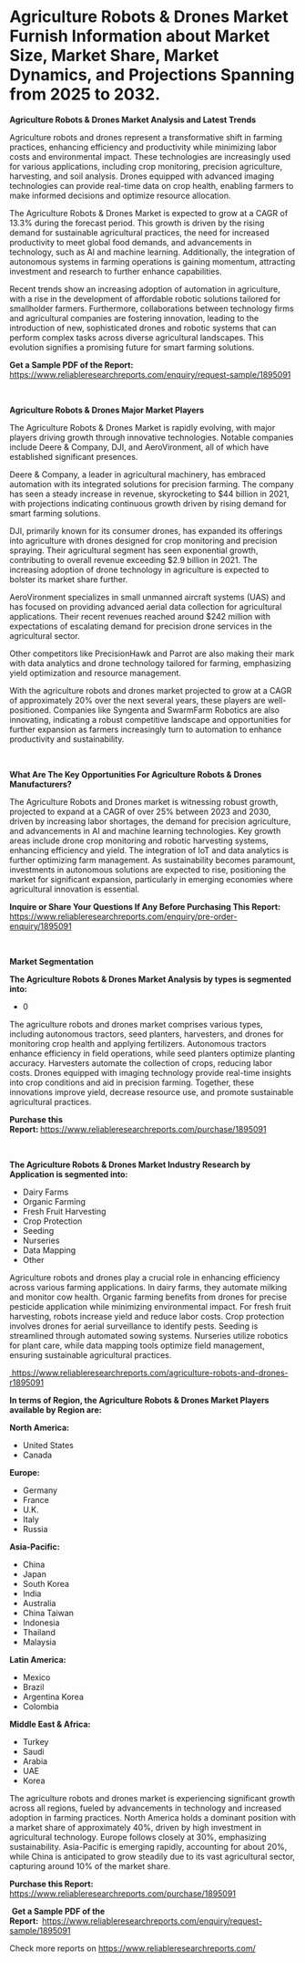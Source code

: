 <p><h1>Agriculture Robots & Drones Market Furnish Information about Market Size, Market Share, Market Dynamics, and Projections Spanning from 2025 to 2032.</h1></p><p><strong>Agriculture Robots & Drones Market Analysis and Latest Trends</strong></p>
<p><p>Agriculture robots and drones represent a transformative shift in farming practices, enhancing efficiency and productivity while minimizing labor costs and environmental impact. These technologies are increasingly used for various applications, including crop monitoring, precision agriculture, harvesting, and soil analysis. Drones equipped with advanced imaging technologies can provide real-time data on crop health, enabling farmers to make informed decisions and optimize resource allocation.</p><p>The Agriculture Robots & Drones Market is expected to grow at a CAGR of 13.3% during the forecast period. This growth is driven by the rising demand for sustainable agricultural practices, the need for increased productivity to meet global food demands, and advancements in technology, such as AI and machine learning. Additionally, the integration of autonomous systems in farming operations is gaining momentum, attracting investment and research to further enhance capabilities.</p><p>Recent trends show an increasing adoption of automation in agriculture, with a rise in the development of affordable robotic solutions tailored for smallholder farmers. Furthermore, collaborations between technology firms and agricultural companies are fostering innovation, leading to the introduction of new, sophisticated drones and robotic systems that can perform complex tasks across diverse agricultural landscapes. This evolution signifies a promising future for smart farming solutions.</p></p>
<p><strong>Get a Sample PDF of the Report:&nbsp;</strong> <a href="https://www.reliableresearchreports.com/enquiry/request-sample/1895091?utm_campaign=2665&utm_medium=2&utm_source=Github&utm_content=ia&utm_term=28032025&utm_id=agriculture-robots-drones">https://www.reliableresearchreports.com/enquiry/request-sample/1895091</a></p>
<p>&nbsp;</p>
<p><strong>Agriculture Robots & Drones Major Market Players</strong></p>
<p><p>The Agriculture Robots & Drones Market is rapidly evolving, with major players driving growth through innovative technologies. Notable companies include Deere & Company, DJI, and AeroVironment, all of which have established significant presences.</p><p>Deere & Company, a leader in agricultural machinery, has embraced automation with its integrated solutions for precision farming. The company has seen a steady increase in revenue, skyrocketing to $44 billion in 2021, with projections indicating continuous growth driven by rising demand for smart farming solutions.</p><p>DJI, primarily known for its consumer drones, has expanded its offerings into agriculture with drones designed for crop monitoring and precision spraying. Their agricultural segment has seen exponential growth, contributing to overall revenue exceeding $2.9 billion in 2021. The increasing adoption of drone technology in agriculture is expected to bolster its market share further.</p><p>AeroVironment specializes in small unmanned aircraft systems (UAS) and has focused on providing advanced aerial data collection for agricultural applications. Their recent revenues reached around $242 million with expectations of escalating demand for precision drone services in the agricultural sector.</p><p>Other competitors like PrecisionHawk and Parrot are also making their mark with data analytics and drone technology tailored for farming, emphasizing yield optimization and resource management.</p><p>With the agriculture robots and drones market projected to grow at a CAGR of approximately 20% over the next several years, these players are well-positioned. Companies like Syngenta and SwarmFarm Robotics are also innovating, indicating a robust competitive landscape and opportunities for further expansion as farmers increasingly turn to automation to enhance productivity and sustainability.</p></p>
<p>&nbsp;</p>
<p><strong>What Are The Key Opportunities For Agriculture Robots & Drones Manufacturers?</strong></p>
<p><p>The Agriculture Robots and Drones market is witnessing robust growth, projected to expand at a CAGR of over 25% between 2023 and 2030, driven by increasing labor shortages, the demand for precision agriculture, and advancements in AI and machine learning technologies. Key growth areas include drone crop monitoring and robotic harvesting systems, enhancing efficiency and yield. The integration of IoT and data analytics is further optimizing farm management. As sustainability becomes paramount, investments in autonomous solutions are expected to rise, positioning the market for significant expansion, particularly in emerging economies where agricultural innovation is essential.</p></p>
<p><strong>Inquire or Share Your Questions If Any Before Purchasing This Report:</strong> <a href="https://www.reliableresearchreports.com/enquiry/pre-order-enquiry/1895091?utm_campaign=2665&utm_medium=2&utm_source=Github&utm_content=ia&utm_term=28032025&utm_id=agriculture-robots-drones">https://www.reliableresearchreports.com/enquiry/pre-order-enquiry/1895091</a></p>
<p>&nbsp;</p>
<p><strong>Market Segmentation</strong></p>
<p><strong>The Agriculture Robots & Drones Market Analysis by types is segmented into:</strong></p>
<p><ul><li>0</li></ul></p>
<p><p>The agriculture robots and drones market comprises various types, including autonomous tractors, seed planters, harvesters, and drones for monitoring crop health and applying fertilizers. Autonomous tractors enhance efficiency in field operations, while seed planters optimize planting accuracy. Harvesters automate the collection of crops, reducing labor costs. Drones equipped with imaging technology provide real-time insights into crop conditions and aid in precision farming. Together, these innovations improve yield, decrease resource use, and promote sustainable agricultural practices.</p></p>
<p><strong>Purchase this Report:&nbsp;</strong><a href="https://www.reliableresearchreports.com/purchase/1895091?utm_campaign=2665&utm_medium=2&utm_source=Github&utm_content=ia&utm_term=28032025&utm_id=agriculture-robots-drones">https://www.reliableresearchreports.com/purchase/1895091</a></p>
<p>&nbsp;</p>
<p><strong>The Agriculture Robots & Drones Market Industry Research by Application is segmented into:</strong></p>
<p><ul><li>Dairy Farms</li><li>Organic Farming</li><li>Fresh Fruit Harvesting</li><li>Crop Protection</li><li>Seeding</li><li>Nurseries</li><li>Data Mapping</li><li>Other</li></ul></p>
<p><p>Agriculture robots and drones play a crucial role in enhancing efficiency across various farming applications. In dairy farms, they automate milking and monitor cow health. Organic farming benefits from drones for precise pesticide application while minimizing environmental impact. For fresh fruit harvesting, robots increase yield and reduce labor costs. Crop protection involves drones for aerial surveillance to identify pests. Seeding is streamlined through automated sowing systems. Nurseries utilize robotics for plant care, while data mapping tools optimize field management, ensuring sustainable agricultural practices.</p></p>
<p><a href="https://www.reliableresearchreports.com/agriculture-robots-and-drones-r1895091?utm_campaign=2665&utm_medium=2&utm_source=Github&utm_content=ia&utm_term=28032025&utm_id=agriculture-robots-drones">&nbsp;https://www.reliableresearchreports.com/agriculture-robots-and-drones-r1895091</a></p>
<p><strong>In terms of Region, the Agriculture Robots & Drones Market Players available by Region are:</strong></p>
<p>
    <p> <strong> North America: </strong>
        <ul>
            <li>United States</li>
            <li>Canada</li>
        </ul>
        </p> 
    <p> <strong> Europe: </strong>
        <ul>
            <li>Germany</li>
            <li>France</li>
            <li>U.K.</li>
            <li>Italy</li>
            <li>Russia</li>
        </ul>
        </p> 
    <p> <strong> Asia-Pacific: </strong>
        <ul>
            <li>China</li>
            <li>Japan</li>
            <li>South Korea</li>
            <li>India</li>
            <li>Australia</li>
            <li>China Taiwan</li>
            <li>Indonesia</li>
            <li>Thailand</li>
            <li>Malaysia</li>
        </ul>
        </p> 
    <p> <strong> Latin America: </strong>
        <ul>
            <li>Mexico</li>
            <li>Brazil</li>
            <li>Argentina Korea</li>
            <li>Colombia</li>
        </ul>
        </p> 
    <p> <strong> Middle East & Africa: </strong>
        <ul>
            <li>Turkey</li>
            <li>Saudi</li>
            <li>Arabia</li>
            <li>UAE</li>
            <li>Korea</li>
        </ul>
    </p>
    </p>
<p><p>The agriculture robots and drones market is experiencing significant growth across all regions, fueled by advancements in technology and increased adoption in farming practices. North America holds a dominant position with a market share of approximately 40%, driven by high investment in agricultural technology. Europe follows closely at 30%, emphasizing sustainability. Asia-Pacific is emerging rapidly, accounting for about 20%, while China is anticipated to grow steadily due to its vast agricultural sector, capturing around 10% of the market share.</p></p>
<p><strong>Purchase this Report: </strong><a href="https://www.reliableresearchreports.com/purchase/1895091?utm_campaign=2665&utm_medium=2&utm_source=Github&utm_content=ia&utm_term=28032025&utm_id=agriculture-robots-drones">https://www.reliableresearchreports.com/purchase/1895091</a></p>
<p>&nbsp;<strong>Get a Sample PDF of the Report:&nbsp;&nbsp;</strong><a href="https://www.reliableresearchreports.com/enquiry/request-sample/1895091?utm_campaign=2665&utm_medium=2&utm_source=Github&utm_content=ia&utm_term=28032025&utm_id=agriculture-robots-drones">https://www.reliableresearchreports.com/enquiry/request-sample/1895091</a></p>
<p><strong></strong></p>
<p>Check more reports on <a href="https://www.reliableresearchreports.com/?utm_campaign=2665&utm_medium=2&utm_source=Github&utm_content=ia&utm_term=28032025&utm_id=agriculture-robots-drones">https://www.reliableresearchreports.com/</a></p>